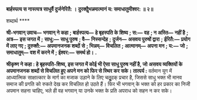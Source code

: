 **बार्हस्पत्य स नास्त्यत्र साधुर्वै दुर्जनेरितै: ।** **दुरक्तैॢभन्नमात्मानं य: समाधातुमीश्वर: ॥ २॥** 

शब्दार्थ **** 

**श्री-भगवान् उवाच—** **भगवान् ने कहा** **; बार्हस्पत्य—** **हे बृहस्पति के शिष्य** **; स:—** **वह** **; न अस्ति—** **नहीं है** **; अत्र—** **इस जगत में** **;** **साधु:—** **साधु पुरुष** **; वै—** **निस्सन्देह** **; दुर्जन—** **असवय पुरुषों द्वारा** **; ईरितै:—** **प्रयोग में लाए गए** **; दुरुक्तै:—** **अपमानजनक शब्दों** **से** **; भिन्नम्—** **विचलित** **; आत्मानम्—** **अपना मन** **; य:—** **जो** **; समाधातुम्—** **वश में करने में** **; ईश्वर:—** **समर्थ हो।** **.** 

**श्रीकृष्ण ने कहा : हे बृहस्पति-शिष्य, इस जगत में कोई भी ऐसा साधु पुरुष नहीं है, जो** **असवय व्यक्तियों के अपमानजनक शब्दों से विचलित हुए अपने मन को फिर से स्थिर कर सके।** **तात्पर्य :** वर्तमान युग में आध्यात्मिक साक्षात्कार के मार्ग का मजाक उड़ाने के लिए चतुॢदक् प्रचार है, जिससे साधु भक्त भी मानव समाज की प्रगति को रुकते देख कर विचलित हो उठते हैं। फिर भी भगवान् के भक्त को हर प्रकार का निजी अपमान सहना चाहिए, भले ही वह भगवान् या उनके भक्त के प्रति अपराध को सहन न कर सके।  